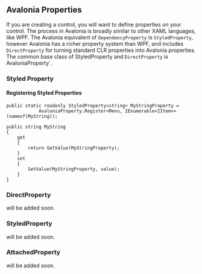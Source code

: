 ## Avalonia Properties

If you are creating a control, you will want to define properties on your control. 
The process in Avalonia is broadly similar to other XAML languages, like WPF.
The Avalonia equivalent of `DependencyProperty` is `StyledProperty`, 
however Avalonia has a richer property system than WPF, and includes `DirectProperty` 
for turning standard CLR properties into Avalonia properties. 
The common base class of StyledProperty and `DirectProperty` is AvaloniaProperty`.

> 

### Styled Property


#### Registering Styled Properties

```
public static readonly StyledProperty<string> MyStringProperty = 
			AvaloniaProperty.Register<Menu, IEnumerable<IItem>>(nameof(MyString));
```

```
public string MyString 
{
	get 
	{ 
		return GetValue(MyStringProperty); 
	}
	set 
	{ 
		SetValue(MyStringProperty, value); 
	}
}
```

### DirectProperty
will be added soon.

### StyledProperty
will be added soon.

### AttachedProperty
will be added soon.